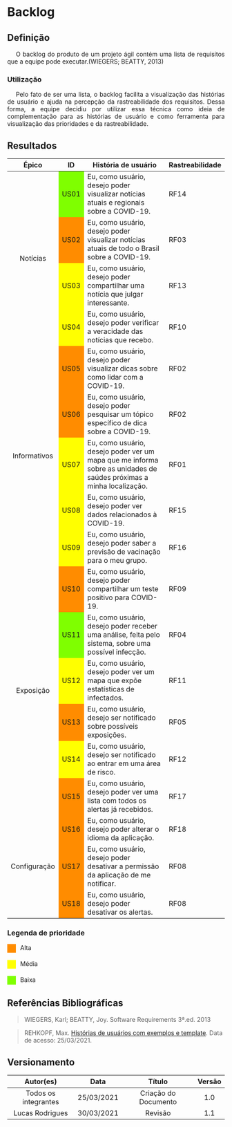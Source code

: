# Backlog

## Definição

<div style="text-indent: 20px; text-align: justify;"> 
O backlog do produto de um projeto ágil contém uma lista de requisitos que a equipe pode executar.(WIEGERS; BEATTY, 2013)
</div>

### Utilização

<div style="text-indent: 20px; text-align: justify; "> 
Pelo fato de ser uma lista, o backlog facilita a visualização das histórias de usuário e ajuda na percepção da rastreabilidade dos requisitos. Dessa forma, a equipe decidiu por utilizar essa técnica como ideia de complementação para as histórias de usuário e como ferramenta para visualização das prioridades e da rastreabilidade.
</div>

## Resultados
 
<table>
    <thread>
        <th style="vertical-align: middle;text-align:center;">Épico</th>
        <th>ID</th>
        <th>História de usuário</th>
        <th>Rastreabilidade</th>
    </thread>
    <tbody>
        <tr>
            <td style="vertical-align: middle;text-align:center;"; rowspan="4" >Notícias</td>
            <td style="background-color: #7FFF00;">US01</td>
            <td>Eu, como usuário, desejo poder visualizar notícias atuais e regionais sobre a COVID-19.</td>
            <td>RF14</td>
        </tr>
        <tr>
            <td style="background-color: darkorange;"style="background-color: red;">US02</td>
            <td>Eu, como usuário, desejo poder visualizar notícias atuais de todo o Brasil sobre a COVID-19.</td>
            <td>RF03</td>
        </tr>
        <tr>
            <td style="background-color: yellow;">US03</td>
            <td>Eu, como usuário, desejo poder compartilhar uma notícia que julgar interessante.</td>
            <td>RF13</td>
        </tr>
        <tr>
            <td style="background-color: yellow;">US04</td>
            <td>Eu, como usuário, desejo poder verificar a veracidade das notícias que recebo.</td>
            <td>RF10</td>
        </tr>
        <tr>
            <td style="vertical-align: middle;text-align:center;"rowspan="5" >Informativos</td>
            <td style="background-color: darkorange;">US05</td>
            <td>Eu, como usuário, desejo poder visualizar dicas sobre como lidar com a COVID-19.</td>
            <td>RF02</td>
        </tr>
        <tr>
            <td style="background-color: darkorange;">US06</td>
            <td>Eu, como usuário, desejo poder pesquisar um tópico específico de dica sobre a COVID-19.</td>
            <td>RF02</td>
        </tr>
        <tr>
            <td style="background-color: yellow;">US07</td>
            <td>Eu, como usuário, desejo poder ver um mapa que me informa sobre as unidades de saúdes próximas a minha localização.</td>
            <td>RF01</td>
        </tr>
        <tr>
            <td style="background-color: yellow;">US08</td>
            <td>Eu, como usuário, desejo poder ver dados relacionados à COVID-19.</td>
            <td>RF15</td>
        </tr>
        <tr>
            <td style="background-color: yellow;">US09</td>
            <td>Eu, como usuário, desejo poder saber a previsão de vacinação para o meu grupo.</td>
            <td>RF16</td>
        </tr>
                <tr>
            <td style="vertical-align: middle;text-align:center;" rowspan="6" >Exposição</td>
            <td style="background-color: darkorange;">US10</td>
            <td>Eu, como usuário, desejo poder compartilhar um teste positivo para COVID-19.</td>
            <td>RF09</td>
        </tr>
                <tr>
            <td style="background-color: #7FFF00;">US11</td>
            <td>Eu, como usuário, desejo poder receber uma análise, feita pelo sistema, sobre uma possível infecção.</td>
            <td>RF04</td>
        </tr>
                <tr>
            <td style="background-color: yellow;">US12</td>
            <td>Eu, como usuário, desejo poder ver um mapa que expõe estatísticas de infectados.</td>
            <td>RF11</td>
        </tr>
                <tr>
            <td style="background-color: darkorange;">US13</td>
            <td>Eu, como usuário, desejo ser notificado sobre possíveis exposições. </td>
            <td>RF05</td>
        </tr>
                <tr>
            <td style="background-color: yellow;">US14</td>
            <td>Eu, como usuário, desejo ser notificado ao entrar em uma área de risco.</td>
            <td>RF12</td>
        </tr>
                <tr>
            <td style="background-color: darkorange;">US15</td>
            <td>Eu, como usuário, desejo poder ver uma lista com todos os alertas já recebidos.</td>
            <td>RF17</td>
        </tr>
                <tr>
            <td style="vertical-align: middle;text-align:center;" rowspan="3" >Configuração</td>
            <td style="background-color: darkorange;">US16</td>
            <td>Eu, como usuário, desejo poder alterar o idioma da aplicação.</td>
            <td>RF18</td>
        </tr>
                <tr>
            <td style="background-color: darkorange;">US17</td>
            <td>Eu, como usuário, desejo poder desativar a permissão da aplicação de me notificar.</td>
            <td>RF08</td>
        </tr>
                <tr>
            <td style="background-color: darkorange;">US18</td>
            <td>Eu, como usuário, desejo poder desativar os alertas.</td>
            <td>RF08</td>
        </tr>
    </tbody>
</table>

### Legenda de prioridade

    
<div style=" width: 20px; height: 20px; background-color: darkorange; display: flex;">

<div style="padding-left: 30px;">
    Alta
</div>
</div>

<br>

<div style=" width: 20px; height: 20px; background-color: yellow; display: flex">
<div style="padding-left: 30px;">
    Média
</div>
</div>

<br> 

<div style=" width: 20px; height: 20px; background-color: #7FFF00; display: flex">

<div style="padding-left: 30px;">
    Baixa
</div>
</div>


## Referências Bibliográficas
> WIEGERS, Karl; BEATTY, Joy. Software Requirements 3ª.ed. 2013

> REHKOPF, Max. [Histórias de usuários com exemplos e template](https://www.atlassian.com/br/agile/project-management/user-stories). Data de acesso: 25/03/2021.

## Versionamento

| Autor(es)     | Data       | Título     | Versão     |
| :--------:| :--------: | :--------: | :--------: |
|Todos os integrantes  | 25/03/2021  | Criação do Documento |1.0 
|Lucas Rodrigues  | 30/03/2021  |  Revisão |1.1
